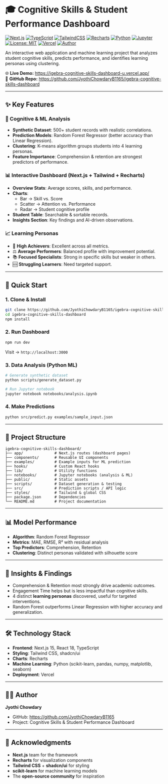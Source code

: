 # 🎓 Cognitive Skills & Student Performance Dashboard  

[![Next.js](https://img.shields.io/badge/Next.js-15-black?logo=next.js)](https://nextjs.org/)
[![TypeScript](https://img.shields.io/badge/TypeScript-5-blue?logo=typescript)](https://www.typescriptlang.org/)
[![TailwindCSS](https://img.shields.io/badge/TailwindCSS-3.3-06B6D4?logo=tailwindcss&logoColor=white)](https://tailwindcss.com/)
[![Recharts](https://img.shields.io/badge/Recharts-2.8-orange)](https://recharts.org/)
[![Python](https://img.shields.io/badge/Python-3.10-3776AB?logo=python&logoColor=white)](https://www.python.org/)
[![Jupyter](https://img.shields.io/badge/Jupyter-Notebook-F37626?logo=jupyter&logoColor=white)](https://jupyter.org/)
[![License: MIT](https://img.shields.io/badge/License-MIT-green.svg)](LICENSE)
[![Vercel](https://img.shields.io/badge/Deployed%20on-Vercel-black?logo=vercel)](https://igebra-cognitive-skills-dashboard-u.vercel.app/)
[![Author](https://img.shields.io/badge/Made%20with%20❤️%20by-Jyothi%20Chowdary-red)](https://github.com/JyothiChowdaryB1165)

An interactive web application and machine learning project that analyzes student cognitive skills, predicts performance, and identifies learning personas using clustering.  

🌐 **Live Demo:** https://igebra-cognitive-skills-dashboard-u.vercel.app/  
📂 **GitHub Repo:** https://github.com/JyothiChowdaryB1165/igebra-cognitive-skills-dashboard  

---

## ✨ Key Features  

### 🧠 Cognitive & ML Analysis  
- **Synthetic Dataset**: 500+ student records with realistic correlations.  
- **Prediction Models**: Random Forest Regressor (better accuracy than Linear Regression).  
- **Clustering**: K-means algorithm groups students into 4 learning personas.  
- **Feature Importance**: Comprehension & retention are strongest predictors of performance.  

### 📊 Interactive Dashboard (Next.js + Tailwind + Recharts)  
- **Overview Stats**: Average scores, skills, and performance.  
- **Charts**:  
  - Bar → Skill vs. Score  
  - Scatter → Attention vs. Performance  
  - Radar → Student cognitive profile  
- **Student Table**: Searchable & sortable records.  
- **Insights Section**: Key findings and AI-driven observations.  

### 📈 Learning Personas  
- 🌟 **High Achievers**: Excellent across all metrics.  
- ⚖️ **Average Performers**: Balanced profile with improvement potential.  
- 📚 **Focused Specialists**: Strong in specific skills but weaker in others.  
- 🆘 **Struggling Learners**: Need targeted support.  

---

## 🚀 Quick Start  

### 1. Clone & Install  
```bash
git clone https://github.com/JyothiChowdaryB1165/igebra-cognitive-skills-dashboard.git
cd igebra-cognitive-skills-dashboard
npm install
```

### 2. Run Dashboard  
```bash
npm run dev
```
Visit → `http://localhost:3000`  

### 3. Data Analysis (Python ML)  
```bash
# Generate synthetic dataset
python scripts/generate_dataset.py  

# Run Jupyter notebook
jupyter notebook notebooks/analysis.ipynb
```

### 4. Make Predictions  
```bash
python src/predict.py examples/sample_input.json
```

---

## 📁 Project Structure  

```
igebra-cognitive-skills-dashboard/
├── app/              # Next.js routes (dashboard pages)
├── components/       # Reusable UI components
├── examples/         # Example inputs for ML prediction
├── hooks/            # Custom React hooks
├── lib/              # Utility functions
├── notebooks/        # Jupyter notebooks (analysis & ML)
├── public/           # Static assets
├── scripts/          # Dataset generation & testing
├── src/              # Prediction scripts / API logic
├── styles/           # Tailwind & global CSS
├── package.json      # Dependencies
└── README.md         # Project documentation
```

---

## 📊 Model Performance  

- **Algorithm**: Random Forest Regressor  
- **Metrics**: MAE, RMSE, R² with residual analysis  
- **Top Predictors**: Comprehension, Retention  
- **Clustering**: Distinct personas validated with silhouette score  

---

## 🔎 Insights & Findings  

- Comprehension & Retention most strongly drive academic outcomes.  
- Engagement Time helps but is less impactful than cognitive skills.  
- 4 distinct **learning personas** discovered, useful for targeted interventions.  
- Random Forest outperforms Linear Regression with higher accuracy and generalization.  

---

## 🛠️ Technology Stack  

- **Frontend**: Next.js 15, React 18, TypeScript  
- **Styling**: Tailwind CSS, shadcn/ui  
- **Charts**: Recharts  
- **Machine Learning**: Python (scikit-learn, pandas, numpy, matplotlib, seaborn)  
- **Deployment**: Vercel  

---

## 👨‍💻 Author  

**Jyothi Chowdary**  
- GitHub: https://github.com/JyothiChowdaryB1165  
- Project: Cognitive Skills & Student Performance Dashboard  

---

## 🙏 Acknowledgments  

- **Next.js** team for the framework  
- **Recharts** for visualization components  
- **Tailwind CSS** + **shadcn/ui** for styling  
- **scikit-learn** for machine learning models  
- The **open-source community** for inspiration  

